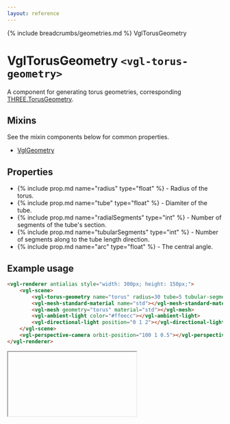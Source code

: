 ```yaml
---
layout: reference
---
```

{% include breadcrumbs/geometries.md %} VglTorusGeometry
# VglTorusGeometry `<vgl-torus-geometry>`
A component for generating torus geometries, corresponding [THREE.TorusGeometry](https://threejs.org/docs/index.html#api/geometries/TorusGeometry).
## Mixins
See the mixin components below for common properties.
* [VglGeometry](vgl-geometry)

## Properties
* {% include prop.md name="radius" type="float" %} - Radius of the torus.
* {% include prop.md name="tube" type="float" %} - Diamiter of the tube.
* {% include prop.md name="radialSegments" type="int" %} - Number of segments of the tube's section.
* {% include prop.md name="tubularSegments" type="int" %} - Number of segments along to the tube length direction.
* {% include prop.md name="arc" type="float" %} - The central angle.

## Example usage
```html
<vgl-renderer antialias style="width: 300px; height: 150px;">
    <vgl-scene>
        <vgl-torus-geometry name="torus" radius=30 tube=5 tubular-segments=16></vgl-torus-geometry>
        <vgl-mesh-standard-material name="std"></vgl-mesh-standard-material>
        <vgl-mesh geometry="torus" material="std"></vgl-mesh>
        <vgl-ambient-light color="#ffeecc"></vgl-ambient-light>
        <vgl-directional-light position="0 1 2"></vgl-directional-light>
    </vgl-scene>
    <vgl-perspective-camera orbit-position="100 1 0.5"></vgl-perspective-camera>
</vgl-renderer>
```
<div class="vgl-example"><iframe class="vgl-example__content" srcdoc="
    <style>
        body {
            margin: 0;
            overflow: hidden;
        }
        .vgl-canvas {
            height: 100vh;
        }
    </style>
    <vgl-renderer antialias class='vgl-canvas'>
        <vgl-scene>
            <vgl-torus-geometry name='torus' radius=30 tube=5 tubular-segments=16></vgl-torus-geometry>
            <vgl-mesh-standard-material name='std'></vgl-mesh-standard-material>
            <vgl-mesh geometry='torus' material='std'></vgl-mesh>
            <vgl-ambient-light color='#ffeecc'></vgl-ambient-light>
            <vgl-directional-light position='0 1 2'></vgl-directional-light>
        </vgl-scene>
        <vgl-perspective-camera orbit-position='100 1 0.5'></vgl-perspective-camera>
    </vgl-renderer>
    <script src='../js/vue.min.js'></script>
    <script src='../js/three.min.js'></script>
    <script src='../js/vue-gl.js'></script>
    <script>
        Object.keys(VueGL).forEach(function(name) {
            Vue.component(name, VueGL[name]);
        });
        const vm = new Vue({
            el: '.vgl-canvas'
        });
    </script>
"></iframe></div>
<script src="https://unpkg.com/srcdoc-polyfill@1.0.0/srcdoc-polyfill.min.js"></script>
